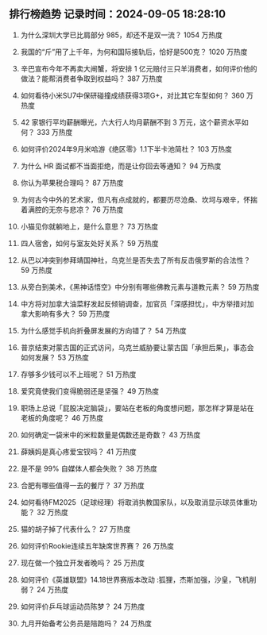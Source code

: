 
## 排行榜趋势 记录时间：2024-09-05 18:28:10
  
  1. 为什么深圳大学已比肩部分 985，却还不是双一流？ 1054 万热度
    
  2. 我国的“斤”用了上千年，为何和国际接轨后，恰好是500克？ 1020 万热度
    
  3. 辛巴宣布今年不再卖大闸蟹，将安排 1 亿元赔付三只羊消费者，如何评价他的做法？能帮消费者争取到权益吗？ 387 万热度
    
  4. 如何看待小米SU7中保研碰撞成绩获得3项G+，对比其它车型如何？ 360 万热度
    
  5. 42 家银行平均薪酬曝光，六大行人均月薪酬不到 3 万元，这个薪资水平如何？ 333 万热度
    
  6. 如何评价2024年9月米哈游《绝区零》1.1下半卡池简杜？ 103 万热度
    
  7. 为什么 HR 面试都不当面拒绝，而是让你回去等通知？ 94 万热度
    
  8. 你认为苹果税合理吗？ 87 万热度
    
  9. 为何古今中外的艺术家，但凡有点成就的，都要历尽沧桑、坎坷与艰辛，怀揣着满腔的无奈与悲凉？ 76 万热度
    
  10. 小猫见你就躺地上，是什么意思？ 73 万热度
    
  11. 四人宿舍，如何与室友处好关系？ 59 万热度
    
  12. 从巴以冲突到参拜靖国神社，乌克兰是否失去了所有反击俄罗斯的合法性？ 59 万热度
    
  13. 从旁白到美术，《黑神话悟空》中分别有哪些佛教元素与道教元素？ 59 万热度
    
  14. 中方将对加拿大油菜籽发起反倾销调查，加官员「深感担忧」，中方举措对加拿大影响有多大？ 59 万热度
    
  15. 为什么感觉手机向折叠屏发展的方向错了？ 54 万热度
    
  16. 普京结束对蒙古国的正式访问，乌克兰威胁要让蒙古国「承担后果」，事态会如何发展？ 53 万热度
    
  17. 存够多少钱可以不上班呢？ 51 万热度
    
  18. 爱究竟使我们变得脆弱还是坚强？ 49 万热度
    
  19. 职场上总说「屁股决定脑袋」，要站在老板的角度想问题，那怎样才算是站在老板的角度呢？ 46 万热度
    
  20. 如何确定一袋米中的米粒数量是偶数还是奇数？ 43 万热度
    
  21. 薛姨妈是真心疼爱宝钗吗？ 41 万热度
    
  22. 是不是 99% 自媒体人都会失败？ 38 万热度
    
  23. 合肥有哪些值得一去的餐厅？ 37 万热度
    
  24. 如何看待FM2025（足球经理）将取消执教国家队，以及取消显示球员体重功能？ 32 万热度
    
  25. 猫的胡子掉了代表什么？ 27 万热度
    
  26. 如何评价Rookie连续五年缺席世界赛？ 26 万热度
    
  27. 现在做一个独立开发者晚吗？ 25 万热度
    
  28. 如何评价《英雄联盟》14.18世界赛版本改动 :狐狸，杰斯加强，沙皇，飞机削弱？ 24 万热度
    
  29. 如何评价乒乓球运动员陈梦？ 24 万热度
    
  30. 九月开始备考公务员是陪跑吗？ 24 万热度
    